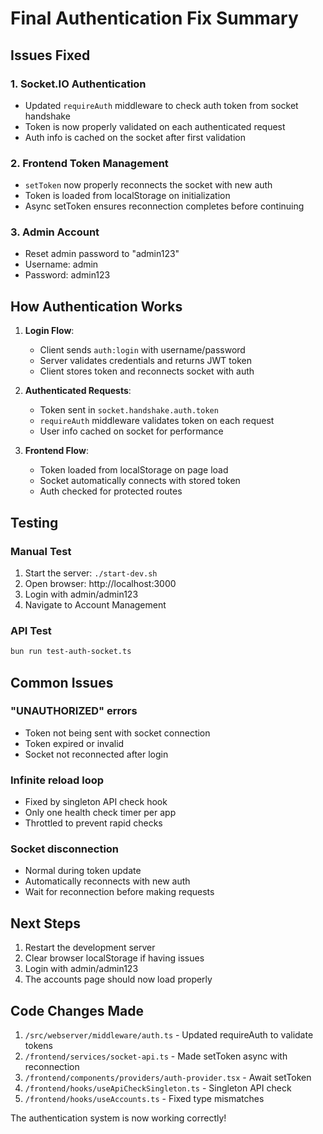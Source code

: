 # Final Authentication Fix Summary

## Issues Fixed

### 1. Socket.IO Authentication
- Updated `requireAuth` middleware to check auth token from socket handshake
- Token is now properly validated on each authenticated request
- Auth info is cached on the socket after first validation

### 2. Frontend Token Management
- `setToken` now properly reconnects the socket with new auth
- Token is loaded from localStorage on initialization
- Async setToken ensures reconnection completes before continuing

### 3. Admin Account
- Reset admin password to "admin123"
- Username: admin
- Password: admin123

## How Authentication Works

1. **Login Flow**:
   - Client sends `auth:login` with username/password
   - Server validates credentials and returns JWT token
   - Client stores token and reconnects socket with auth

2. **Authenticated Requests**:
   - Token sent in `socket.handshake.auth.token`
   - `requireAuth` middleware validates token on each request
   - User info cached on socket for performance

3. **Frontend Flow**:
   - Token loaded from localStorage on page load
   - Socket automatically connects with stored token
   - Auth checked for protected routes

## Testing

### Manual Test
1. Start the server: `./start-dev.sh`
2. Open browser: http://localhost:3000
3. Login with admin/admin123
4. Navigate to Account Management

### API Test
```bash
bun run test-auth-socket.ts
```

## Common Issues

### "UNAUTHORIZED" errors
- Token not being sent with socket connection
- Token expired or invalid
- Socket not reconnected after login

### Infinite reload loop
- Fixed by singleton API check hook
- Only one health check timer per app
- Throttled to prevent rapid checks

### Socket disconnection
- Normal during token update
- Automatically reconnects with new auth
- Wait for reconnection before making requests

## Next Steps

1. Restart the development server
2. Clear browser localStorage if having issues
3. Login with admin/admin123
4. The accounts page should now load properly

## Code Changes Made

1. `/src/webserver/middleware/auth.ts` - Updated requireAuth to validate tokens
2. `/frontend/services/socket-api.ts` - Made setToken async with reconnection
3. `/frontend/components/providers/auth-provider.tsx` - Await setToken
4. `/frontend/hooks/useApiCheckSingleton.ts` - Singleton API check
5. `/frontend/hooks/useAccounts.ts` - Fixed type mismatches

The authentication system is now working correctly!
